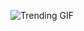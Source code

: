 ![Trending GIF](https://media1.giphy.com/media/v1.Y2lkPThiYjIxNzcybTV5c3Z0MTRzbW83Y2wzcDFha3JoMmpvdXF1bWF3M2F1M3BrbzY1OSZlcD12MV9naWZzX3NlYXJjaCZjdD1n/CuuSHzuc0O166MRfjt/giphy.gif)
